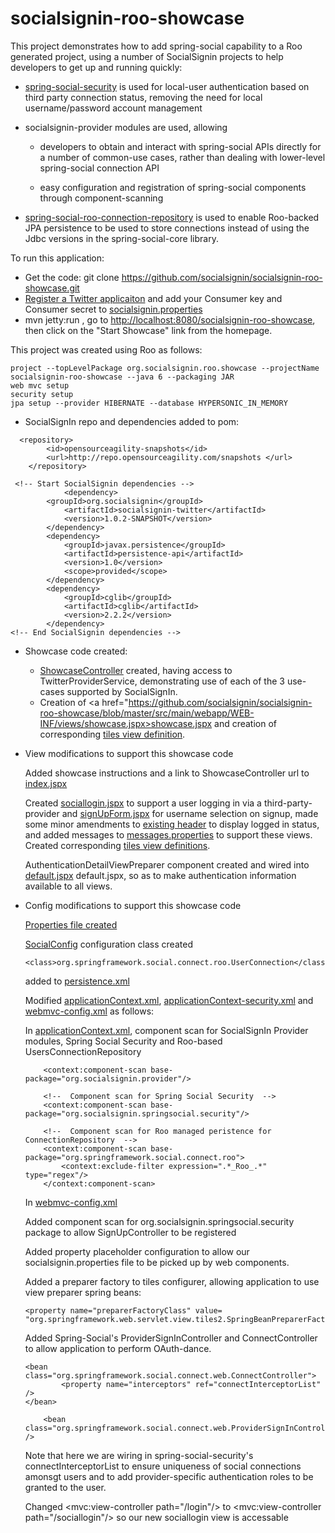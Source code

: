 socialsignin-roo-showcase
=========================

This project demonstrates how to add spring-social capability to a Roo generated project, using a number of SocialSignin projects
to help developers to get up and running quickly: 

- <a href="https://github.com/socialsignin/spring-social-security" target="_blank">spring-social-security</a> is used for local-user authentication based on third party connection status, 
  removing the need for local username/password account management

- socialsignin-provider modules are used, allowing

 	- developers to obtain and interact with spring-social APIs directly for a number of common-use cases, rather than  dealing with 	       lower-level spring-social connection API
	
	- easy configuration  and registration of spring-social components through component-scanning

- <a href="https://github.com/michaellavelle/spring-social-roo-connectionrepository" target="_blank">spring-social-roo-connection-repository</a> is used to enable Roo-backed JPA persistence to be used to store connections instead
of using the Jdbc versions in the spring-social-core library.  

To run this application:

- Get the code: git clone https://github.com/socialsignin/socialsignin-roo-showcase.git
- <a href="https://dev.twitter.com/apps">Register a Twitter applicaiton</a> and add your Consumer key and Consumer secret to 
<a href="https://github.com/socialsignin/socialsignin-roo-showcase/blob/master/src/main/resources/org/socialsignin/roo/showcase/socialsignin.properties">socialsignin.properties</a>
- mvn jetty:run , go to <a target="_blank" href="http://localhost:8080/socialsignin-roo-showcase">http://localhost:8080/socialsignin-roo-showcase</a>, then click on the "Start Showcase" link from the homepage.

This project was created using Roo as follows:
```
project --topLevelPackage org.socialsignin.roo.showcase --projectName socialsignin-roo-showcase --java 6 --packaging JAR
web mvc setup
security setup
jpa setup --provider HIBERNATE --database HYPERSONIC_IN_MEMORY

```
- SocialSignIn repo and dependencies added to pom:

```
  <repository>
    	<id>opensourceagility-snapshots</id>
   		<url>http://repo.opensourceagility.com/snapshots </url>
	</repository>
```

```
 <!-- Start SocialSignin dependencies -->
          	<dependency>
		<groupId>org.socialsignin</groupId>
			<artifactId>socialsignin-twitter</artifactId>
			<version>1.0.2-SNAPSHOT</version>
		</dependency>
		<dependency>
  			<groupId>javax.persistence</groupId>
  			<artifactId>persistence-api</artifactId>
  			<version>1.0</version>
  			<scope>provided</scope>
		</dependency>
		<dependency>
			<groupId>cglib</groupId>
			<artifactId>cglib</artifactId>
			<version>2.2.2</version>
		</dependency>
<!-- End SocialSignin dependencies -->

```

- Showcase code created:
	
	- <a href="https://github.com/socialsignin/socialsignin-roo-showcase/blob/master/src/main/java/org/socialsignin/roo/showcase/controller/ShowcaseController.java" target="_blank">ShowcaseController</a> created, having access to TwitterProviderService, 
	demonstrating use of each of the 3 use-cases supported by SocialSignIn. 
	- Creation of <a href="https://github.com/socialsignin/socialsignin-roo-showcase/blob/master/src/main/webapp/WEB-INF/views/showcase.jspx>showcase.jspx</a> and creation of corresponding <a href="https://github.com/socialsignin/socialsignin-roo-showcase/blob/master/src/main/webapp/WEB-INF/views/views.xml">tiles view definition</a>.

- View modifications to support this showcase code

	Added showcase instructions and a link to ShowcaseController url to <a href="https://github.com/socialsignin/socialsignin-roo-showcase/blob/master/src/main/webapp/WEB-INF/views/index.jspx">index.jspx</a>

	Created <a target="_blank" href="https://github.com/socialsignin/socialsignin-roo-showcase/blob/master/src/main/webapp/WEB-INF/views/sociallogin.jspx">sociallogin.jspx</a> to support a user logging in via a third-party-provider and <a target="_blank" href="https://github.com/socialsignin/socialsignin-roo-showcase/blob/master/src/main/webapp/WEB-INF/views/signUpForm.jspx">signUpForm.jspx</a> for username selection on signup, made some minor
	amendments to <a target="_blank" href="https://github.com/socialsignin/socialsignin-roo-showcase/blob/master/src/main/webapp/WEB-INF/views/header.jspx">existing header</a> to display logged in status, and added messages to <a href="https://github.com/socialsignin/socialsignin-roo-showcase/blob/master/src/main/webapp/WEB-INF/i18n/messages.properties">messages.properties</a> to support these
	views.  Created corresponding <a target="_blank" href="https://github.com/socialsignin/socialsignin-roo-showcase/blob/master/src/main/webapp/WEB-INF/views/views.xml">tiles view definitions</a>.

	AuthenticationDetailViewPreparer component created and wired into <a target="_blank" href="https://github.com/socialsignin/socialsignin-roo-showcase/blob/master/src/main/webapp/WEB-INF/layouts/default.jspx">default.jspx</a>
	default.jspx, so as to make authentication information available to all views.
	
- Config modifications to support this showcase code

	<a target="_blank" href="https://github.com/socialsignin/socialsignin-roo-showcase/blob/master/src/main/resources/org/socialsignin/roo/showcase/socialsignin.properties">Properties file created</a>

	<a target="_blank" href="https://github.com/socialsignin/socialsignin-roo-showcase/blob/master/src/main/java/org/socialsignin/roo/showcase/config/SocialConfig.java">SocialConfig</a> configuration class created
	```
	<class>org.springframework.social.connect.roo.UserConnection</class> 
	```
	added to <a target="_blank" href="https://github.com/socialsignin/socialsignin-roo-showcase/blob/master/src/main/resources/META-INF/persistence.xml" >persistence.xml</a>

	Modified <a target="_blank" href="https://github.com/socialsignin/socialsignin-roo-showcase/blob/master/src/main/resources/META-INF/spring/applicationContext.xml">applicationContext.xml</a>, <a target="_blank" href="https://github.com/socialsignin/socialsignin-roo-showcase/blob/master/src/main/resources/META-INF/spring/applicationContext-security.xml">applicationContext-security.xml</a> and <a target="_blank" href="https://github.com/socialsignin/socialsignin-roo-showcase/blob/master/src/main/webapp/WEB-INF/spring/webmvc-config.xml">webmvc-config.xml</a> as follows:


	In <a target="_blank" href="https://github.com/socialsignin/socialsignin-roo-showcase/blob/master/src/main/resources/META-INF/spring/applicationContext.xml">applicationContext.xml</a>, component scan for SocialSignIn Provider modules, Spring Social Security and Roo-based UsersConnectionRepository

	```
    	<context:component-scan base-package="org.socialsignin.provider"/>
    
    	<!--  Component scan for Spring Social Security  -->
    	<context:component-scan base-package="org.socialsignin.springsocial.security"/>
    
    	<!--  Component scan for Roo managed peristence for ConnectionRepository  -->
    	<context:component-scan base-package="org.springframework.social.connect.roo">
        	<context:exclude-filter expression=".*_Roo_.*" type="regex"/>
    	</context:component-scan>   
	``` 

	In <a target="_blank" href="https://github.com/socialsignin/socialsignin-roo-showcase/blob/master/src/main/webapp/WEB-INF/spring/webmvc-config.xml">webmvc-config.xml</a>

	Added component scan for org.socialsignin.springsocial.security package to allow SignUpController to be registered

	Added property placeholder configuration to allow our socialsignin.properties file to be picked up by web components.

	Added a preparer factory to tiles configurer, allowing application to use view preparer spring beans:

	```
	<property name="preparerFactoryClass" value= "org.springframework.web.servlet.view.tiles2.SpringBeanPreparerFactory"/>
	```

	Added Spring-Social's ProviderSignInController and ConnectController to allow application to perform OAuth-dance.	
	```
	<bean class="org.springframework.social.connect.web.ConnectController">
  			<property name="interceptors" ref="connectInterceptorList" />
	</bean>

        <bean class="org.springframework.social.connect.web.ProviderSignInController" />
	```
	Note that here we are wiring in spring-social-security's connectInterceptorList to ensure uniqueness of
        social connections amonsgt users and to add provider-specific authentication roles to be granted to the user.

	Changed <mvc:view-controller path="/login"/> to <mvc:view-controller path="/sociallogin"/> so our new sociallogin view is accessable